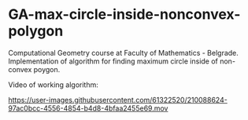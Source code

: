 # GA-max-circle-inside-nonconvex-polygon
Computational Geometry course at Faculty of Mathematics - Belgrade. Implementation of algorithm for finding maximum circle inside of non-convex poygon.

Video of working algorithm:

https://user-images.githubusercontent.com/61322520/210088624-97ac0bcc-4556-4854-b4d8-4bfaa2455e69.mov

